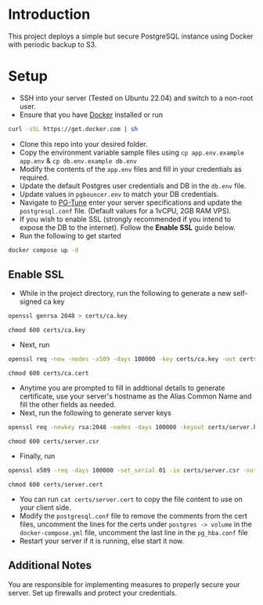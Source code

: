 
# Introduction
This project deploys a simple but secure PostgreSQL instance using Docker with periodic backup to S3.

# Setup
- SSH into your server (Tested on Ubuntu 22.04) and switch to a non-root user.
- Ensure that you have [Docker](https://docs.docker.com/desktop/install/linux-install/) installed or run 
```sh
curl -sSL https://get.docker.com | sh
```
- Clone this repo into your desired folder.
- Copy the environment variable sample files using `cp app.env.example app.env` & `cp db.env.example db.env`
- Modify the contents of the `app.env` files and fill in your credentials as required.
- Update the default Postgres user credentials and DB in the `db.env` file.
- Update values in `pgbouncer.env` to match your DB credentials.
- Navigate to [PG-Tune](https://pgtune.leopard.in.ua/) enter your server specifications and update the `postgresql.conf` file. (Default values for a 1vCPU, 2GB RAM VPS).
- If you wish to enable SSL (strongly recommended if you intend to expose the DB to the internet). Follow the **Enable SSL** guide below.
- Run the following to get started
```sh
docker compose up -d
```

## Enable SSL
- While in the project directory, run the following to generate a new self-signed  ca key
```sh
openssl genrsa 2048 > certs/ca.key 
```
    chmod 600 certs/ca.key

- Next, run
```sh
openssl req -new -nodes -x509 -days 100000 -key certs/ca.key -out certs/ca.cert --server
```
    chmod 600 certs/ca.cert
- Anytime you are prompted to fill in addtional details to generate certificate, use your server's hostname as the Alias Common Name and fill the other fields as needed.
- Next, run the following to generate server keys
```sh
openssl req -newkey rsa:2048 -nodes -days 100000 -keyout certs/server.key -out certs/server.csr
```
    chmod 600 certs/server.csr
- Finally, run
```sh
openssl x509 -req -days 100000 -set_serial 01 -in certs/server.csr -out certs/server.cert -CA certs/ca.cert -CAkey certs/ca.key
```
    chmod 600 certs/server.cert
- You can run `cat certs/server.cert` to copy the file content to use on your client side.
- Modify the `postgresql.conf` file to remove the comments from the cert files, uncomment the lines for the certs under `postgres -> volume` in the `docker-compose.yml` file, uncomment the last line in the `pg_hba.conf` file
- Restart your server if it is running, else start it now.

## Additional Notes
You are responsible for implementing measures to properly secure your server. Set up firewalls and protect your credentials.
